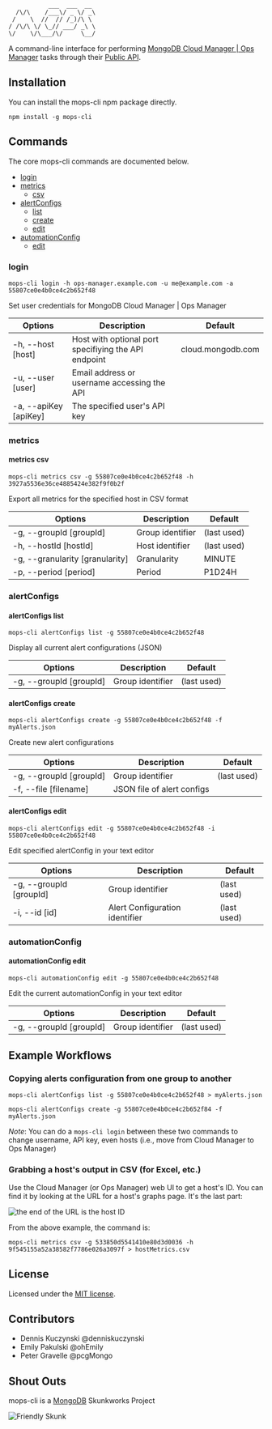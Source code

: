 ```
           ___  ___  __
  /\/\    /___\/ _ \/ _\
 /    \  //  // /_)/\ \
/ /\/\ \/ \_// ___/ _\ \
\/    \/\___/\/     \__/

```

A command-line interface for performing [MongoDB Cloud Manager | Ops Manager](https://cloud.mongodb.com) tasks through their [Public API](http://mms.mongodb.com/help/core/api/).

## Installation

You can install the mops-cli npm package directly.

`npm install -g mops-cli`


## Commands

The core mops-cli commands are documented below.

* [login](#login)
* [metrics](#metrics)
  * [csv](#metrics-csv)
* [alertConfigs](#alertConfigs)
  * [list](#alertConfigs-list)
  * [create](#alertConfigs-create)
  * [edit](#alertConfigs-edit)
* [automationConfig](#automationConfig)
  * [edit](#automationConfig-edit)

### login
`mops-cli login -h ops-manager.example.com -u me@example.com -a 55807ce0e4b0ce4c2b652f48`

Set user credentials for MongoDB Cloud Manager | Ops Manager

| Options               | Description                                          | Default           |
| ----------------------|------------------------------------------------------|-------------------|
| -h, --host [host]     | Host with optional port specifiying the API endpoint | cloud.mongodb.com |
| -u, --user [user]     | Email address or username accessing the API          |                   |
| -a, --apiKey [apiKey] | The specified user's API key                         |                   |

### metrics

#### metrics csv
`mops-cli metrics csv -g 55807ce0e4b0ce4c2b652f48 -h 3927a5536e36ce4885424e382f9f0b2f`

Export all metrics for the specified host in CSV format

| Options                 | Description                                          | Default           |
| ------------------------|------------------------------------------------------|-------------------|
| -g, --groupId [groupId] | Group identifier                                     | (last used)       |
| -h, --hostId [hostId]   | Host identifier                                      | (last used)       |
| -g, --granularity [granularity]   | Granularity                                | MINUTE            |
| -p, --period [period]   | Period                                               | P1D24H            |

### alertConfigs

#### alertConfigs list
`mops-cli alertConfigs list -g 55807ce0e4b0ce4c2b652f48`

Display all current alert configurations (JSON)

| Options                 | Description                                          | Default           |
| ------------------------|------------------------------------------------------|-------------------|
| -g, --groupId [groupId] | Group identifier                                     | (last used)       |

#### alertConfigs create
`mops-cli alertConfigs create -g 55807ce0e4b0ce4c2b652f48 -f myAlerts.json`

Create new alert configurations

| Options                 | Description                                          | Default           |
| ------------------------|------------------------------------------------------|-------------------|
| -g, --groupId [groupId] | Group identifier                                     | (last used)       |
| -f, --file [filename]   | JSON file of alert configs                           |                   |

#### alertConfigs edit
`mops-cli alertConfigs edit -g 55807ce0e4b0ce4c2b652f48 -i 55807ce0e4b0ce4c2b652f48`

Edit specified alertConfig in your text editor

| Options                 | Description                                          | Default           |
| ------------------------|------------------------------------------------------|-------------------|
| -g, --groupId [groupId] | Group identifier                                     | (last used)       |
| -i, --id [id]           | Alert Configuration identifier                       | (last used)       |

### automationConfig

#### automationConfig edit
`mops-cli automationConfig edit -g 55807ce0e4b0ce4c2b652f48`

Edit the current automationConfig in your text editor

| Options                 | Description                                          | Default           |
| ------------------------|------------------------------------------------------|-------------------|
| -g, --groupId [groupId] | Group identifier                                     | (last used)       |


## Example Workflows

### Copying alerts configuration from one group to another
`mops-cli alertConfigs list -g 55807ce0e4b0ce4c2b652f48 > myAlerts.json`

`mops-cli alertConfigs create -g 55807ce0e4b0ce4c2b652f84 -f myAlerts.json`

*Note*: You can do a `mops-cli login` between these two commands to change username, API key, even hosts (i.e., move from Cloud Manager to Ops Manager)

### Grabbing a host's output in CSV (for Excel, etc.)
Use the Cloud Manager (or Ops Manager) web UI to get a host's ID.
You can find it by looking at the URL for a host's graphs page.
It's the last part:

![the end of the URL is the host ID](http://content.screencast.com/users/PeterCG/folders/Jing/media/58886d20-d0fa-4433-8305-3d407b3201fe/00000123.png)

From the above example, the command is:

`mops-cli metrics csv -g 533850d5541410e80d3d0036 -h 9f545155a52a38582f7786e026a3097f > hostMetrics.csv`



## License
Licensed under the [MIT license](LICENSE-MIT "MIT License").


## Contributors
* Dennis Kuczynski @denniskuczynski
* Emily Pakulski @ohEmily
* Peter Gravelle @pcgMongo


## Shout Outs

mops-cli is a [MongoDB](http://www.mongodb.com) Skunkworks Project


![Friendly Skunk](http://s12.postimg.org/fxmtcosx9/skunkworks2.jpg)
